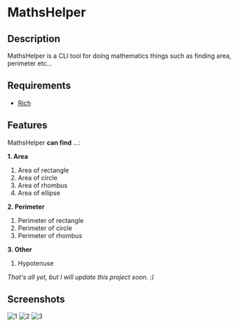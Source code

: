 # MathsHelper

## Description
MathsHelper is a CLI tool for doing mathematics things such as finding area, perimeter etc...

## Requirements
- [Rich](https://pypi.org/project/rich/)

## Features
MathsHelper **can find** ...:

**1. Area**
1. Area of rectangle
2. Area of circle
3. Area of rhombus
4. Area of ellipse

**2. Perimeter**
1. Perimeter of rectangle
2. Perimeter of circle
3. Perimeter of rhombus

**3. Other**
1. Hypotenuse

*That's all yet, but I will update this project soon. :)*

## Screenshots
![1](https://github.com/user-attachments/assets/5e3deaab-4c11-49bb-b0b3-085cbec115a6)
![2](https://github.com/user-attachments/assets/687fd528-f38f-47d3-aee9-47b1938ff6c9)
![3](https://github.com/user-attachments/assets/e093230c-602f-4d62-ad40-59dec310be9f)
